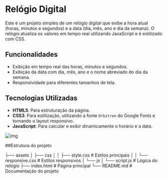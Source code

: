 # Relógio Digital

Este é um projeto simples de um relógio digital que exibe a hora atual (horas, minutos e segundos) e a data (dia, mês, ano e dia da semana). O relógio atualiza os valores em tempo real utilizando JavaScript e é estilizado com CSS.

## Funcionalidades

- Exibição em tempo real das horas, minutos e segundos.
- Exibição da data com dia, mês, ano e o nome abreviado do dia da semana.
- Responsividade para diferentes tamanhos de tela.
  
## Tecnologias Utilizadas

- **HTML5**: Para estruturação da página.
- **CSS3**: Para estilização, utilizando a fonte `Orbitron` do Google Fonts e tornando o layout responsivo.
- **JavaScript**: Para calcular e exibir dinamicamente o horário e a data.

![img](https://github.com/user-attachments/assets/bf0bf6e2-e7a1-464f-a98b-9001983d4a69)

##Estrutura do projeto

├── assets
│   ├── css
│   │   ├── style.css      # Estilos principais
│   │   └── responsive.css  # Estilos responsivos
│   └── js
│       └── script.js       # Lógica do relógio
├── index.html              # Página principal
└── README.md               # Documentação do projeto
